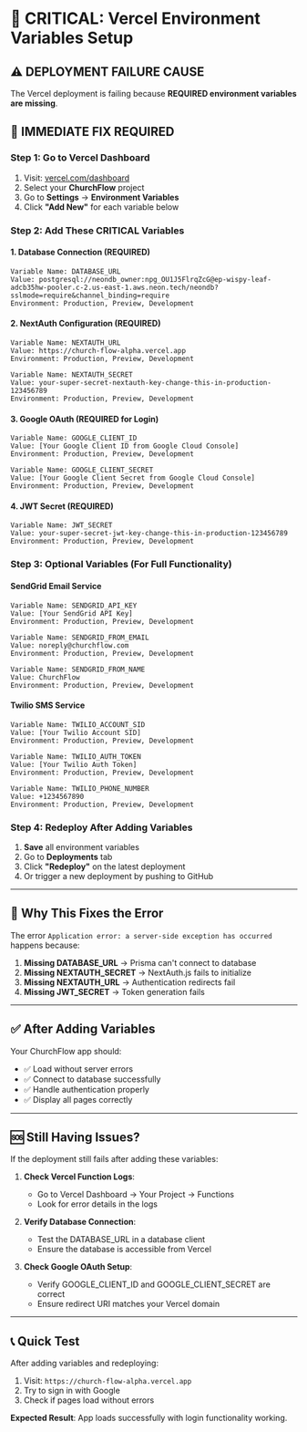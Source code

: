 # 🚨 CRITICAL: Vercel Environment Variables Setup

## ⚠️ **DEPLOYMENT FAILURE CAUSE**
The Vercel deployment is failing because **REQUIRED environment variables are missing**.

## 🔧 **IMMEDIATE FIX REQUIRED**

### **Step 1: Go to Vercel Dashboard**
1. Visit: [vercel.com/dashboard](https://vercel.com/dashboard)
2. Select your **ChurchFlow** project
3. Go to **Settings** → **Environment Variables**
4. Click **"Add New"** for each variable below

### **Step 2: Add These CRITICAL Variables**

#### **1. Database Connection (REQUIRED)**
```
Variable Name: DATABASE_URL
Value: postgresql://neondb_owner:npg_OU1J5FlrqZcG@ep-wispy-leaf-adcb35hw-pooler.c-2.us-east-1.aws.neon.tech/neondb?sslmode=require&channel_binding=require
Environment: Production, Preview, Development
```

#### **2. NextAuth Configuration (REQUIRED)**
```
Variable Name: NEXTAUTH_URL
Value: https://church-flow-alpha.vercel.app
Environment: Production, Preview, Development
```

```
Variable Name: NEXTAUTH_SECRET
Value: your-super-secret-nextauth-key-change-this-in-production-123456789
Environment: Production, Preview, Development
```

#### **3. Google OAuth (REQUIRED for Login)**
```
Variable Name: GOOGLE_CLIENT_ID
Value: [Your Google Client ID from Google Cloud Console]
Environment: Production, Preview, Development
```

```
Variable Name: GOOGLE_CLIENT_SECRET
Value: [Your Google Client Secret from Google Cloud Console]
Environment: Production, Preview, Development
```

#### **4. JWT Secret (REQUIRED)**
```
Variable Name: JWT_SECRET
Value: your-super-secret-jwt-key-change-this-in-production-123456789
Environment: Production, Preview, Development
```

### **Step 3: Optional Variables (For Full Functionality)**

#### **SendGrid Email Service**
```
Variable Name: SENDGRID_API_KEY
Value: [Your SendGrid API Key]
Environment: Production, Preview, Development
```

```
Variable Name: SENDGRID_FROM_EMAIL
Value: noreply@churchflow.com
Environment: Production, Preview, Development
```

```
Variable Name: SENDGRID_FROM_NAME
Value: ChurchFlow
Environment: Production, Preview, Development
```

#### **Twilio SMS Service**
```
Variable Name: TWILIO_ACCOUNT_SID
Value: [Your Twilio Account SID]
Environment: Production, Preview, Development
```

```
Variable Name: TWILIO_AUTH_TOKEN
Value: [Your Twilio Auth Token]
Environment: Production, Preview, Development
```

```
Variable Name: TWILIO_PHONE_NUMBER
Value: +1234567890
Environment: Production, Preview, Development
```

### **Step 4: Redeploy After Adding Variables**

1. **Save** all environment variables
2. Go to **Deployments** tab
3. Click **"Redeploy"** on the latest deployment
4. Or trigger a new deployment by pushing to GitHub

---

## 🚨 **Why This Fixes the Error**

The error `Application error: a server-side exception has occurred` happens because:

1. **Missing DATABASE_URL** → Prisma can't connect to database
2. **Missing NEXTAUTH_SECRET** → NextAuth.js fails to initialize
3. **Missing NEXTAUTH_URL** → Authentication redirects fail
4. **Missing JWT_SECRET** → Token generation fails

---

## ✅ **After Adding Variables**

Your ChurchFlow app should:
- ✅ Load without server errors
- ✅ Connect to database successfully
- ✅ Handle authentication properly
- ✅ Display all pages correctly

---

## 🆘 **Still Having Issues?**

If the deployment still fails after adding these variables:

1. **Check Vercel Function Logs**:
   - Go to Vercel Dashboard → Your Project → Functions
   - Look for error details in the logs

2. **Verify Database Connection**:
   - Test the DATABASE_URL in a database client
   - Ensure the database is accessible from Vercel

3. **Check Google OAuth Setup**:
   - Verify GOOGLE_CLIENT_ID and GOOGLE_CLIENT_SECRET are correct
   - Ensure redirect URI matches your Vercel domain

---

## 📞 **Quick Test**

After adding variables and redeploying:
1. Visit: `https://church-flow-alpha.vercel.app`
2. Try to sign in with Google
3. Check if pages load without errors

**Expected Result**: App loads successfully with login functionality working.

